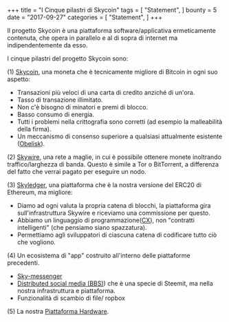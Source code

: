 +++
title = "I Cinque pilastri di Skycoin"
tags = [
    "Statement",
]
bounty = 5
date = "2017-09-27"
categories = [
    "Statement",
]
+++

Il progetto Skycoin è una piattaforma software/applicativa ermeticamente contenuta,
che opera in parallelo e al di sopra di internet ma indipendentemente da esso.

I cinque pilastri del progetto Skycoin sono:

(1) [Skycoin](https://github.com/skycoin/skycoin), una moneta che è tecnicamente migliore di
   Bitcoin in ogni suo aspetto:

 - Transazioni più veloci di una carta di credito anziché di un'ora.
 - Tasso di transazione illimitato.
 - Non c'è bisogno di minatori e premi di blocco.
 - Basso consumo di energia.
 - Tutti i problemi nella crittografia sono corretti (ad esempio la malleabilità della firma).
 - Un meccanismo di consenso superiore a qualsiasi attualmente esistente
   ([Obelisk](/statement/obelisk-the-skycoin-consensus-algorithm/)).

(2) [Skywire](/tags/skywire/), una rete a maglie, in cui è possibile ottenere monete inoltrando 
   traffico/larghezza di banda. Questo è simile a Tor o BitTorrent,
   a differenza del fatto che verrai pagato per eseguire un nodo.

(3) [Skyledger](https://www.skyledger.net), una piattaforma che è la nostra versione del 
   ERC20 di Ethereum, ma migliore:

 - Diamo ad ogni valuta la propria catena di blocchi, la piattaforma gira sull'infrastruttura 
   Skywire e riceviamo una commissione per questo.
 - Abbiamo un linguaggio di programmazione([CX](/overview/cx-overview/)),
   non "contratti intelligenti" (che pensiamo siano spazzatura).
 - Permettiamo agli sviluppatori di ciascuna catena di codificare tutto ciò che vogliono.
 
(4) Un ecosistema di "app" costruito all'interno delle piattaforme precedenti.

 - [Sky-messenger](http://messenger.skycoin.net/)
 - [Distributed social media (BBS)](https://github.com/skycoin/bbs))
   che è una specie di Steemit, ma nella nostra infrastruttura e piattaforma.
 - Funzionalità di scambio di file/ ropbox

(5) La nostra [Piattaforma Hardware](/statement/skywire-miner-hardware-for-the-next-internet/).
